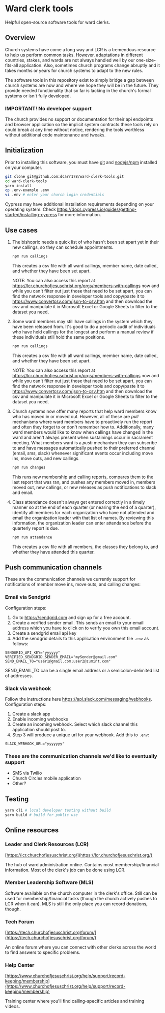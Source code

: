 # Ward clerk tools
Helpful open-source software tools for ward clerks.

## Overview
Church systems have come a long way and LCR is a tremendous resource to help us perform common tasks. However, adaptations in different countries, stakes, and wards
are not always handled well by our one-size-fits-all application. Also, sometimes church programs change abruptly and it takes months or years for church systems
to adapt to the new rules.

The software tools in this repository exist to simply bridge a gap between church systems are now and where we hope they will be in the future. They provide needed
functionality that so far is lacking in the church's formal systems or isn't fully developed.

### IMPORTANT! No developer support
The church provides no support or documentation for their api endpoints and browser
application so the implicit system contracts these tools rely on could break at any time without notice, rendering
the tools worthless without additional code maintenance and tweaks.

## Initialization
Prior to installing this software, you must have [git](https://git-scm.com/downloads) and [nodejs/npm](https://nodejs.org/en/download/) installed on your computer.

```bash
git clone git@github.com:dcarr178/ward-clerk-tools.git
cd ward-clerk-tools
yarn install
cp .env-example .env
vi .env # enter your church login credentials
```

Cypress may have additional installation requirements depending on your operating system. Check https://docs.cypress.io/guides/getting-started/installing-cypress for more information.

## Use cases

1. The bishopric needs a quick list of who hasn't been set apart yet in their new callings, so they can schedule appointments.

   ```bash
   npm run callings
   ```
   This creates a csv file with all ward callings, member name, date called, and whether they have been set apart.

   NOTE: You can also access this report at https://lcr.churchofjesuschrist.org/orgs/members-with-callings now and while you can't filter out
   just those that need to be set apart, you can find the network response in developer tools and copy/paste it to https://www.convertcsv.com/json-to-csv.htm
   and then download the csv and manipulate it in Microsoft Excel or Google Sheets to filter to the dataset you need.


2. Some ward members may still have callings in the system which they have been released from. It's good to do a periodic audit of individuals who have held
callings for the longest and perform a manual review if these individuals still hold the same positions.

   ```bash
   npm run callings
   ```
   This creates a csv file with all ward callings, member name, date called, and whether they have been set apart.

   NOTE: You can also access this report at https://lcr.churchofjesuschrist.org/orgs/members-with-callings now and while you can't filter out
   just those that need to be set apart, you can find the network response in developer tools and copy/paste it to https://www.convertcsv.com/json-to-csv.htm
   and then download the csv and manipulate it in Microsoft Excel or Google Sheets to filter to the dataset you need.


3. Church systems now offer many reports that help ward members know who has moved in or moved out. However, all of these are *pull* mechanisms where ward members have to proactively run the report and often they forget to or don't remember how to. Additionally, many ward members would like to know when callings have changed in the ward and aren't always present when sustainings occur in sacrament meeting. What members want is a *push* mechanism they can subscribe to and have messages automatically pushed to their preferred channel (email, sms, slack) whenever significant events occur including move ins, move outs, and new callings.

   ```bash
   npm run changes
   ```
   This runs new membership and calling reports, compares them to the last report that was ran, and pushes any members moved in, members moved out,
   new callings, or new releases as push notifications to slack and email.

4. Class attendance doesn't always get entered correctly in a timely manner so at the end of each quarter (or nearing the end of a quarter), identify
all members for each organization who have not attended and email the organization leader with that list of names. By reviewing this information, the organization leader can enter attendance before the quarterly report is due.

   ```bash
   npm run attendance
   ```
   This creates a csv file with all members, the classes they belong to, and whether they have attended this quarter.



## Push communication channels
These are the communication channels we currently support for notifications of member move ins, move outs, and calling changes:

### Email via Sendgrid
Configuration steps:
1. Go to https://sendgrid.com and sign up for a free account.
2. Create a verified sender email. This sends an email to your email address which you have to click on to verify you own this email account.
3. Create a sendgrid email api key
4. Add the sendgrid details to this application environment file `.env` as follows:
```
SENDGRID_API_KEY="yyyyyy"
VERIFIED_SENDGRID_SENDER_EMAIL="mySender@gmail.com"
SEND_EMAIL_TO="user1@gmail.com;user2@zumint.com"
```
SEND_EMAIL_TO can be a single email address or a semicolon-delimited list of addresses.

### Slack via webhook
Follow the instructions here https://api.slack.com/messaging/webhooks. Configuration steps:
1. Create a slack app
2. Enable incoming webhooks
3. Create an incoming webhook. Select which slack channel this application should post to.
4. Step 3 will produce a unique url for your webhook. Add this to `.env`:
```
SLACK_WEBHOOK_URL="yyyyyyy"
```


### These are the communication channels we'd like to eventually support
* SMS via Twilio
* Church Circles mobile application
* Other?

## Testing
```bash
yarn cli # local developer testing without build
yarn build # build for public use
```

## Online resources

### Leader and Clerk Resources (LCR)
[https://lcr.churchofjesuschrist.org/](https://lcr.churchofjesuschrist.org/)

The hub of ward administration online. Contains most membership/financial information. Most of the clerk's job can be done using LCR.

### Member Leadership Software (MLS)
Software available on the church computer in the clerk's office. Still can be used for membership/financial tasks (though the church actively pushes to LCR when it can). MLS is still the only place you can record donations, though.

### Tech Forum
[https://tech.churchofjesuschrist.org/forum/](https://tech.churchofjesuschrist.org/forum/)

An online forum where you can connect with other clerks across the world to find answers to specific problems.

### Help Center
[https://www.churchofjesuschrist.org/help/support/record-keeping/membership](https://www.churchofjesuschrist.org/help/support/record-keeping/membership)

Training center where you'll find calling-specific articles and training videos.

